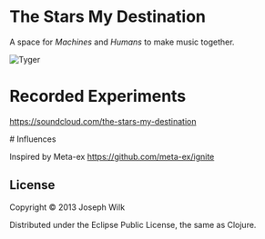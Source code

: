 # The Stars My Destination

A space for _Machines_ and _Humans_ to make music together.

![Tyger](http://s23.postimg.org/vepv6q8ln/Tyger.jpg])

# Recorded Experiments

https://soundcloud.com/the-stars-my-destination

# Influences

Inspired by Meta-ex https://github.com/meta-ex/ignite

## License

Copyright © 2013 Joseph Wilk

Distributed under the Eclipse Public License, the same as Clojure.

